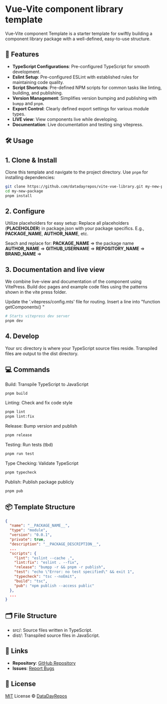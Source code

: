 # Vue-Vite component library template

Vue-Vite component Template is a starter template for swiftly building a component library package with a well-defined, easy-to-use structure.

## 🚀 Features
- **TypeScript Configurations**: Pre-configured TypeScript for smooth development.
- **Eslint Setup**: Pre-configured ESLint with established rules for maintaining code quality.
- **Script Shortcuts**: Pre-defined NPM scripts for common tasks like linting, building, and publishing.
- **Version Management**: Simplifies version bumping and publishing with `bumpp` and `pnpm`.
- **Export Control**: Clearly defined export settings for various module types.
- **LIVE view**: View components live while developing.
- **Documentation**: Live documentation and testing sing vitepress.

## 🛠 Usage

## 1. Clone & Install
Clone this template and navigate to the project directory. Use `pnpm` for installing dependencies:

```sh
git clone https://github.com/datadayrepos/vite-vue-library.git my-new-package
cd my-new-package
pnpm install
```

## 2. Configure
Utilize placeholders for easy setup:
Replace all placeholders (__PLACEHOLDER__) in package.json with your package specifics. E.g., __PACKAGE_NAME__, __AUTHOR_NAME__, etc.

Seach and replace for:
__PACKAGE_NAME__ => the package name
__AUTHOR_NAME__ =>
__GITHUB_USERNAME__ =>
__REPOSITORY_NAME__ =>
__BRAND_NAME__ =>

## 3. Documentation and live view
We combine live-view and documentation of the component using VitePress.
Build doc pages and example code files using the patterns shown in the vite press folder.

Update the '.vitepress/config.mts' file for routing. Insert a line into "function getComponents() "

```sh
# Starts vitepress dev server
pnpm dev
```

## 4. Develop
Your src directory is where your TypeScript source files reside. Transpiled files are output to the dist directory.

## 💻 Commands

Build: Transpile TypeScript to JavaScript
```sh
pnpm build
```

Linting: Check and fix code style
```sh
pnpm lint
pnpm lint:fix
```

Release: Bump version and publish
```sh
pnpm release
```

Testing: Run tests (tbd)
```sh
pnpm run test
```

Type Checking: Validate TypeScript
```sh
pnpm typecheck
```

Publish: Publish package publicly
```sh
pnpm pub
```

## 📦 Template Structure
```json
{
  "name": "__PACKAGE_NAME__",
  "type": "module",
  "version": "0.0.1",
  "private": true,
  "description": "__PACKAGE_DESCRIPTION__",
  ...
  "scripts": {
    "lint": "eslint --cache .",
    "lint:fix": "eslint . --fix",
    "release": "bumpp -r && pnpm -r publish",
    "test": "echo \"Error: no test specified\" && exit 1",
    "typecheck": "tsc --noEmit",
    "build": "tsc",
    "pub": "npm publish --access public"
  },
  ...
}

```

## 🗂️ File Structure
- src/: Source files written in TypeScript.
- dist/: Transpiled source files in JavaScript.

## 🔗 Links
- **Repository**: [GitHub Repository](https://github.com/datadayrepos/vite-vue-library)
- **Issues**: [Report Bugs](https://github.com/datadayrepos/vite-vue-library/issues)


## 📄 License
[MIT](./LICENSE) License &copy; [DataDayRepos](https://github.com/datadayrepos)
